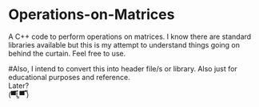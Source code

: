 # Operations-on-Matrices
A C++ code to perform operations on matrices. I know there are standard libraries available but this is my attempt to understand things going on behind the curtain. Feel free to use.

#Also, I intend to convert this into header file/s or library. Also just for educational purposes and reference. <br>
Later?<br>
(▀̿Ĺ̯▀̿ ̿)
